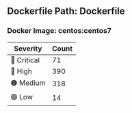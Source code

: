 ## Dockerfile Path: Dockerfile

### Docker Image: centos:centos7
| Severity | Count |
|----------|-------|
| 🛑 Critical | 71 |
| 🔴 High | 390 |
| 🟠 Medium | 318 |
| 🟢 Low | 14 |